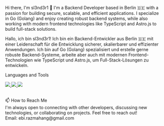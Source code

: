 Hi there, I'm sl3nd3r1 👋
I'm a Backend Developer based in Berlin 🇩🇪 with a passion for building secure, scalable, and efficient applications. I specialize in Go (Golang) and enjoy creating robust backend systems, while also working with modern frontend technologies like TypeScript and Astro.js to build full-stack solutions.

Hallo, ich bin sl3nd3r1! Ich bin ein Backend-Entwickler aus Berlin 🇩🇪 mit einer Leidenschaft für die Entwicklung sicherer, skalierbarer und effizienter Anwendungen. Ich bin auf Go (Golang) spezialisiert und erstelle gerne robuste Backend-Systeme, arbeite aber auch mit modernen Frontend-Technologien wie TypeScript und Astro.js, um Full-Stack-Lösungen zu entwickeln.

Languages and Tools
<p align="left">
  <a href="https://go.dev">
    <img src="https://img.shields.io/badge/Go-00ADD8?style=for-the-badge&logo=go&logoColor=white" />
  </a>
  <a href="https://www.typescriptlang.org">
    <img src="https://img.shields.io/badge/TypeScript-3178C6?style=for-the-badge&logo=typescript&logoColor=white" />
  </a>
  <a href="https://astro.build/">
    <img src="https://img.shields.io/badge/Astro-222222?style=for-the-badge&logo=astro&logoColor=white" />
  </a>
</p>
</br>
📫 How to Reach Me
</br>
I'm always open to connecting with other developers, discussing new technologies, or collaborating on projects. Feel free to reach out!
<br>
Email: ebi.razmahang@gmail.com
